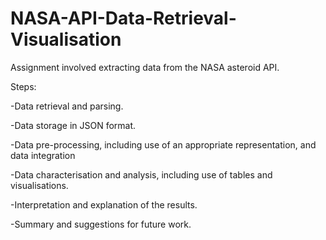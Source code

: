 # NASA-API-Data-Retrieval-Visualisation
Assignment involved extracting data from the NASA asteroid API.

Steps:

-Data retrieval and parsing. 

-Data storage in JSON format.

-Data pre-processing, including use of an appropriate representation, and data integration 

-Data characterisation and analysis, including use of tables and visualisations.

-Interpretation and explanation of the results.

-Summary and suggestions for future work.
